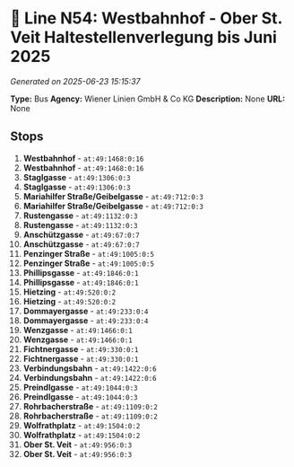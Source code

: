 # 🚌 Line N54: Westbahnhof - Ober St. Veit Haltestellenverlegung bis Juni 2025

*Generated on 2025-06-23 15:15:37*

**Type:** Bus
**Agency:** Wiener Linien GmbH & Co KG
**Description:** None
**URL:** None

## Stops

1. **Westbahnhof** - `at:49:1468:0:16`
2. **Westbahnhof** - `at:49:1468:0:16`
3. **Staglgasse** - `at:49:1306:0:3`
4. **Staglgasse** - `at:49:1306:0:3`
5. **Mariahilfer Straße/Geibelgasse** - `at:49:712:0:3`
6. **Mariahilfer Straße/Geibelgasse** - `at:49:712:0:3`
7. **Rustengasse** - `at:49:1132:0:3`
8. **Rustengasse** - `at:49:1132:0:3`
9. **Anschützgasse** - `at:49:67:0:7`
10. **Anschützgasse** - `at:49:67:0:7`
11. **Penzinger Straße** - `at:49:1005:0:5`
12. **Penzinger Straße** - `at:49:1005:0:5`
13. **Phillipsgasse** - `at:49:1846:0:1`
14. **Phillipsgasse** - `at:49:1846:0:1`
15. **Hietzing** - `at:49:520:0:2`
16. **Hietzing** - `at:49:520:0:2`
17. **Dommayergasse** - `at:49:233:0:4`
18. **Dommayergasse** - `at:49:233:0:4`
19. **Wenzgasse** - `at:49:1466:0:1`
20. **Wenzgasse** - `at:49:1466:0:1`
21. **Fichtnergasse** - `at:49:330:0:1`
22. **Fichtnergasse** - `at:49:330:0:1`
23. **Verbindungsbahn** - `at:49:1422:0:6`
24. **Verbindungsbahn** - `at:49:1422:0:6`
25. **Preindlgasse** - `at:49:1044:0:3`
26. **Preindlgasse** - `at:49:1044:0:3`
27. **Rohrbacherstraße** - `at:49:1109:0:2`
28. **Rohrbacherstraße** - `at:49:1109:0:2`
29. **Wolfrathplatz** - `at:49:1504:0:2`
30. **Wolfrathplatz** - `at:49:1504:0:2`
31. **Ober St. Veit** - `at:49:956:0:3`
32. **Ober St. Veit** - `at:49:956:0:3`